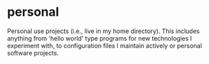personal
========

Personal use projects (i.e., live in my home directory). This includes anything from 'hello world' type programs for new technologies I experiment with, to configuration files I maintain actively or personal software projects.
